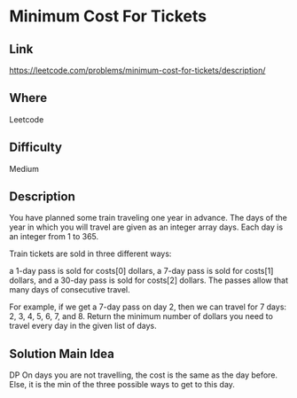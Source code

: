 # Minimum Cost For Tickets

## Link
https://leetcode.com/problems/minimum-cost-for-tickets/description/

## Where
Leetcode

## Difficulty
Medium

## Description
You have planned some train traveling one year in advance. The days of the year in which you will travel are given as an integer array days. Each day is an integer from 1 to 365.

Train tickets are sold in three different ways:

a 1-day pass is sold for costs[0] dollars,
a 7-day pass is sold for costs[1] dollars, and
a 30-day pass is sold for costs[2] dollars.
The passes allow that many days of consecutive travel.

For example, if we get a 7-day pass on day 2, then we can travel for 7 days: 2, 3, 4, 5, 6, 7, and 8.
Return the minimum number of dollars you need to travel every day in the given list of days.

## Solution Main Idea
DP
On days you are not travelling, the cost is the same as the day before.
Else, it is the min of the three possible ways to get to this day.

